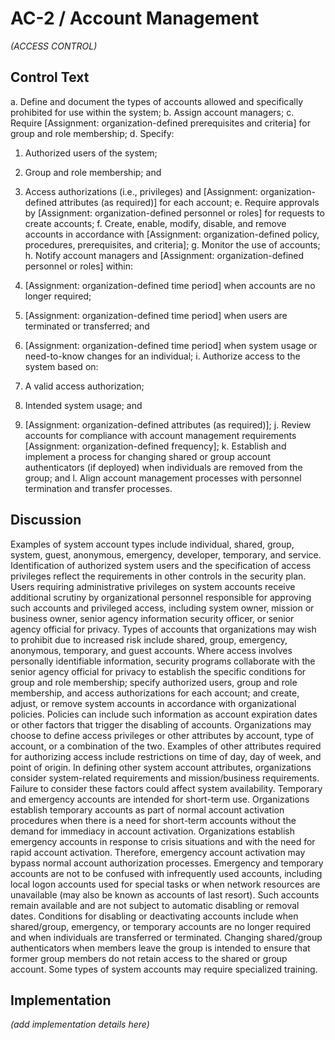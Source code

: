 # AC-2 / Account Management

_(ACCESS CONTROL)_

## Control Text


a. Define and document the types of accounts allowed and specifically prohibited for use within the system;
b. Assign account managers;
c. Require [Assignment: organization-defined prerequisites and criteria] for group and role membership;
d. Specify:

1. Authorized users of the system;
2. Group and role membership; and
3. Access authorizations (i.e., privileges) and [Assignment: organization-defined attributes (as required)] for each account;
e. Require approvals by [Assignment: organization-defined personnel or roles] for requests to create accounts;
f. Create, enable, modify, disable, and remove accounts in accordance with [Assignment: organization-defined policy, procedures, prerequisites, and criteria];
g. Monitor the use of accounts;
h. Notify account managers and [Assignment: organization-defined personnel or roles] within:

1. [Assignment: organization-defined time period] when accounts are no longer required;
2. [Assignment: organization-defined time period] when users are terminated or transferred; and
3. [Assignment: organization-defined time period] when system usage or need-to-know changes for an individual;
i. Authorize access to the system based on:

1. A valid access authorization;
2. Intended system usage; and
3. [Assignment: organization-defined attributes (as required)];
j. Review accounts for compliance with account management requirements [Assignment: organization-defined frequency];
k. Establish and implement a process for changing shared or group account authenticators (if deployed) when individuals are removed from the group; and
l. Align account management processes with personnel termination and transfer processes.

## Discussion

Examples of system account types include individual, shared, group, system, guest, anonymous, emergency, developer, temporary, and service. Identification of authorized system users and the specification of access privileges reflect the requirements in other controls in the security plan. Users requiring administrative privileges on system accounts receive additional scrutiny by organizational personnel responsible for approving such accounts and privileged access, including system owner, mission or business owner, senior agency information security officer, or senior agency official for privacy. Types of accounts that organizations may wish to prohibit due to increased risk include shared, group, emergency, anonymous, temporary, and guest accounts.
Where access involves personally identifiable information, security programs collaborate with the senior agency official for privacy to establish the specific conditions for group and role membership; specify authorized users, group and role membership, and access authorizations for each account; and create, adjust, or remove system accounts in accordance with organizational policies. Policies can include such information as account expiration dates or other factors that trigger the disabling of accounts. Organizations may choose to define access privileges or other attributes by account, type of account, or a combination of the two. Examples of other attributes required for authorizing access include restrictions on time of day, day of week, and point of origin. In defining other system account attributes, organizations consider system-related requirements and mission/business requirements. Failure to consider these factors could affect system availability.
Temporary and emergency accounts are intended for short-term use. Organizations establish temporary accounts as part of normal account activation procedures when there is a need for short-term accounts without the demand for immediacy in account activation. Organizations establish emergency accounts in response to crisis situations and with the need for rapid account activation. Therefore, emergency account activation may bypass normal account authorization processes. Emergency and temporary accounts are not to be confused with infrequently used accounts, including local logon accounts used for special tasks or when network resources are unavailable (may also be known as accounts of last resort). Such accounts remain available and are not subject to automatic disabling or removal dates. Conditions for disabling or deactivating accounts include when shared/group, emergency, or temporary accounts are no longer required and when individuals are transferred or terminated. Changing shared/group authenticators when members leave the group is intended to ensure that former group members do not retain access to the shared or group account. Some types of system accounts may require specialized training.

## Implementation

_(add implementation details here)_